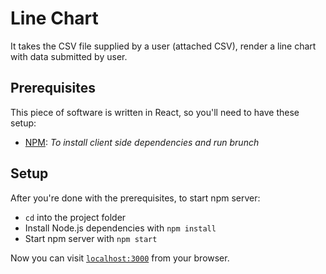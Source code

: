 # Line Chart

It takes the CSV file supplied by a user (attached CSV), render a line chart with data submitted by user.

## Prerequisites

This piece of software is written in React, so you'll need to have these setup:

  * [NPM](http://npmjs.com): *To install client side dependencies and run brunch*

## Setup

After you're done with the prerequisites, to start npm server:

  * `cd` into the project folder
  * Install Node.js dependencies with `npm install`
  * Start npm server with `npm start`

Now you can visit [`localhost:3000`](http://localhost:3000) from your browser.
